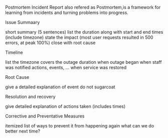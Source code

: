 
Postmortem
Incident Report also refered as Postmortem,is a framework for learning from incidents and turning problems into progress. 

Issue Summaary

short summary (5 sentences)
list the duration along with start and end times (include timezone)
state the impact (most user requests resulted in 500 errors, at peak 100%)
close with root cause

Timeline

list the timezone
covers the outage duration
when outage began
when staff was notified
actions, events, …
when service was restored

Root Cause

give a detailed explanation of event
do not sugarcoat

Resolution and recovery

give detailed explanation of actions taken (includes times)

Corrective and Preventative Measures

itemized list of ways to prevent it from happening again
what can we do better next time?
